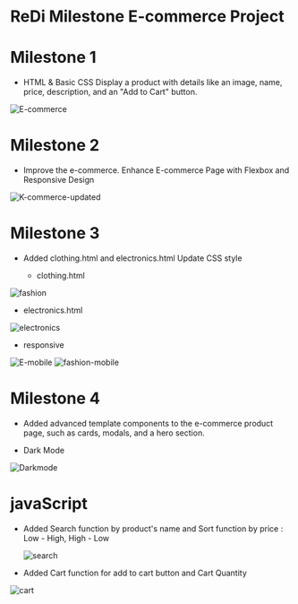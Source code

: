 # ReDi Milestone E-commerce Project

# Milestone 1

- HTML & Basic CSS Display a product with details like an image, name, price, description, and an "Add to Cart" button.


![E-commerce](https://github.com/user-attachments/assets/435dcd28-c916-4101-ad95-973dee48de42)


#  Milestone 2 

- Improve the e-commerce. Enhance E-commerce Page with Flexbox and Responsive Design


![K-commerce-updated](https://github.com/user-attachments/assets/be8a927c-8a9a-4845-9134-b6c9bcf141bb)

# Milestone 3 

- Added clothing.html and electronics.html Update CSS style

  - clothing.html 

  
![fashion](https://github.com/user-attachments/assets/15947a53-29dd-4f66-a2b9-5494e7faa996)


- electronics.html
  
![electronics](https://github.com/user-attachments/assets/5f4a6963-a96f-4e6e-915f-8e855777bca8)

- responsive

  
![E-mobile](https://github.com/user-attachments/assets/4598aed4-447c-4d1f-bf55-6e13151ae2de)
![fashion-mobile](https://github.com/user-attachments/assets/4c4aa3d4-ae75-41f6-b787-2c4ebd15cf66)

# Milestone 4 

- Added advanced template components to the e-commerce product page, such as cards, modals, and a hero section.

- Dark Mode
  
![Darkmode](https://github.com/user-attachments/assets/dfd489a2-579c-4be6-8be3-ef314e7f9e38)

# javaScript

- Added Search function by product's name and Sort function by price : Low - High, High - Low
  

  ![search](https://github.com/user-attachments/assets/5766148f-3a42-4534-ac14-253943b8de99)

- Added Cart function for add to cart button and Cart Quantity

  
![cart](https://github.com/user-attachments/assets/d0167201-beba-4a36-98f1-255f4570ad72)
  

  
